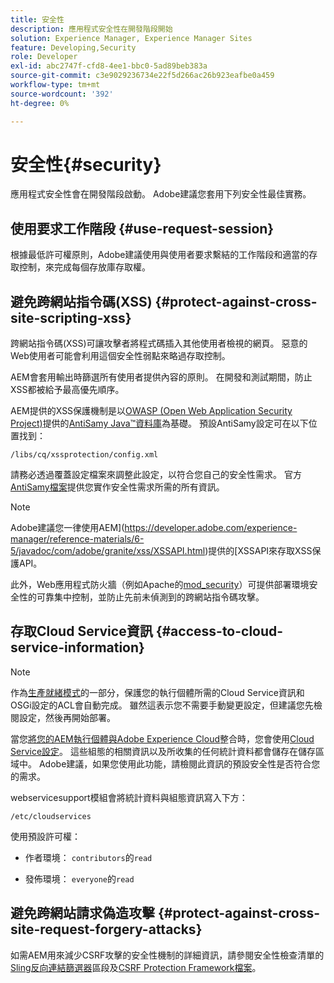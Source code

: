 ```yaml
---
title: 安全性
description: 應用程式安全性在開發階段開始
solution: Experience Manager, Experience Manager Sites
feature: Developing,Security
role: Developer
exl-id: abc2747f-cfd8-4ee1-bbc0-5ad89beb383a
source-git-commit: c3e9029236734e22f5d266ac26b923eafbe0a459
workflow-type: tm+mt
source-wordcount: '392'
ht-degree: 0%

---
```


# 安全性{#security}

應用程式安全性會在開發階段啟動。 Adobe建議您套用下列安全性最佳實務。

## 使用要求工作階段 {#use-request-session}

根據最低許可權原則，Adobe建議使用與使用者要求繫結的工作階段和適當的存取控制，來完成每個存放庫存取權。

## 避免跨網站指令碼(XSS) {#protect-against-cross-site-scripting-xss}

跨網站指令碼(XSS)可讓攻擊者將程式碼插入其他使用者檢視的網頁。 惡意的Web使用者可能會利用這個安全性弱點來略過存取控制。

AEM會套用輸出時篩選所有使用者提供內容的原則。 在開發和測試期間，防止XSS都被給予最高優先順序。

AEM提供的XSS保護機制是以[OWASP (Open Web Application Security Project)](https://owasp.org/)提供的[AntiSamy Java™資料庫](https://wiki.owasp.org/index.php/Category:OWASP_AntiSamy_Project)為基礎。 預設AntiSamy設定可在以下位置找到：

`/libs/cq/xssprotection/config.xml`

請務必透過覆蓋設定檔案來調整此設定，以符合您自己的安全性需求。 官方[AntiSamy檔案](https://wiki.owasp.org/index.php/Category:OWASP_AntiSamy_Project)提供您實作安全性需求所需的所有資訊。

>[!NOTE]
>
>Adobe建議您一律使用AEM](https://developer.adobe.com/experience-manager/reference-materials/6-5/javadoc/com/adobe/granite/xss/XSSAPI.html)提供的[XSSAPI來存取XSS保護API。

此外，Web應用程式防火牆（例如Apache的[mod_security](https://www.modsecurity.org)）可提供部署環境安全性的可靠集中控制，並防止先前未偵測到的跨網站指令碼攻擊。

## 存取Cloud Service資訊 {#access-to-cloud-service-information}

>[!NOTE]
>
>作為[生產就緒模式](/help/sites-administering/production-ready.md)的一部分，保護您的執行個體所需的Cloud Service資訊和OSGi設定的ACL會自動完成。 雖然這表示您不需要手動變更設定，但建議您先檢閱設定，然後再開始部署。

當您[將您的AEM執行個體與Adobe Experience Cloud](/help/sites-administering/marketing-cloud.md)整合時，您會使用[Cloud Service設定](/help/sites-developing/extending-cloud-config.md)。 這些組態的相關資訊以及所收集的任何統計資料都會儲存在儲存區域中。 Adobe建議，如果您使用此功能，請檢閱此資訊的預設安全性是否符合您的需求。

webservicesupport模組會將統計資料與組態資訊寫入下方：

`/etc/cloudservices`

使用預設許可權：

* 作者環境： `contributors`的`read`

* 發佈環境： `everyone`的`read`

## 避免跨網站請求偽造攻擊 {#protect-against-cross-site-request-forgery-attacks}

如需AEM用來減少CSRF攻擊的安全性機制的詳細資訊，請參閱安全性檢查清單的[Sling反向連結篩選器](/help/sites-administering/security-checklist.md#protect-against-cross-site-request-forgery)區段及[CSRF Protection Framework檔案](/help/sites-developing/csrf-protection.md)。
